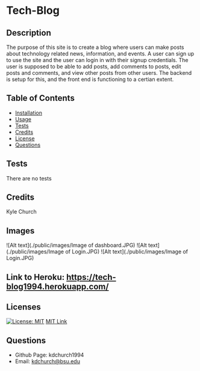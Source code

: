 # Tech-Blog

## Description
  The purpose of this site is to create a blog where users can make posts about technology related news, information, and events. A user can sign up to use the site and the user can login in with their signup credentials. The user is supposed to be able to add posts, add comments to posts, edit posts and comments, and view other posts from other users. The backend is setup for this, and the front end is functioning to a certian extent.  
  
## Table of Contents
  * [Installation](#installation)
  * [Usage](#usage)
  * [Tests](#tests)
  * [Credits](#credits)
  * [License](#licenses)
  * [Questions](#questions)

  ## Tests
  There are no tests
  
  ## Credits
  Kyle Church
  
  ## Images
  ![Alt text](./public/images/Image of dashboard.JPG)
  ![Alt text](./public/images/Image of Login.JPG)
   ![Alt text](./public/images/Image of Login.JPG)
  
  ## Link to Heroku:  https://tech-blog1994.herokuapp.com/

  ## Licenses
  
  [![License: MIT](https://img.shields.io/badge/License-MIT-yellow.svg)](https://opensource.org/licences/MIT)
  [MIT Link](https://opensource.org/licenses/MIT)

  ## Questions
  - Github Page: kdchurch1994
  - Email: kdchurch@bsu.edu
